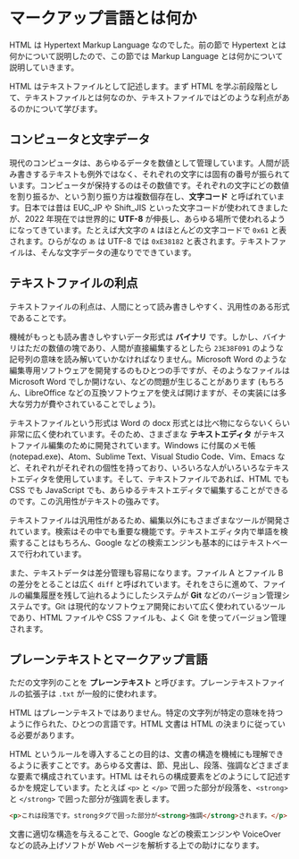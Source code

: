 # マークアップ言語とは何か

HTML は Hypertext Markup Language なのでした。前の節で Hypertext とは何かについて説明したので、この節では Markup Language とは何かについて説明していきます。

HTML はテキストファイルとして記述します。まず HTML を学ぶ前段階として、テキストファイルとは何なのか、テキストファイルではどのような利点があるのかについて学びます。

## コンピュータと文字データ

<!--TODO 文字コードと文字符号化体系がめっちゃ怪しいので書き直す-->
<!-- TODO ASCIIについて書く -->

現代のコンピュータは、あらゆるデータを数値として管理しています。人間が読み書きするテキストも例外ではなく、それぞれの文字には固有の番号が振られています。コンピュータが保持するのはその数値です。それぞれの文字にどの数値を割り振るか、という割り振り方は複数個存在し、**文字コード** と呼ばれています。日本では昔は EUC_JP や Shift_JIS といった文字コードが使われてきましたが、2022 年現在では世界的に **UTF-8** が伸長し、あらゆる場所で使われるようになってきています。たとえば大文字の `A` はほとんどの文字コードで `0x61` と表されます。ひらがなの `あ` は UTF-8 では `0xE38182` と表されます。テキストファイルは、そんな文字データの連なりでできています。

## テキストファイルの利点

テキストファイルの利点は、人間にとって読み書きしやすく、汎用性のある形式であることです。

機械がもっとも読み書きしやすいデータ形式は **バイナリ** です。しかし、バイナリはただの数値の塊であり、人間が直接編集するとしたら `23E38F091` のような記号列の意味を読み解いていかなければなりません。Microsoft Word のような編集専用ソフトウェアを開発するのもひとつの手ですが、そのようなファイルは Microsoft Word でしか開けない、などの問題が生じることがあります (もちろん、LibreOffice などの互換ソフトウェアを使えば開けますが、その実装には多大な労力が費やされていることでしょう)。

テキストファイルという形式は Word の docx 形式とは比べ物にならないくらい非常に広く使われています。そのため、さまざまな **テキストエディタ** がテキストファイル編集のために開発されています。Windows に付属のメモ帳 (notepad.exe)、Atom、Sublime Text、Visual Studio Code、Vim、Emacs など、それぞれがそれぞれの個性を持っており、いろいろな人がいろいろなテキストエディタを使用しています。そして、テキストファイルであれば、HTML でも CSS でも JavaScript でも、あらゆるテキストエディタで編集することができるのです。この汎用性がテキストの強みです。

テキストファイルは汎用性があるため、編集以外にもさまざまなツールが開発されています。検索はその中でも重要な機能です。テキストエディタ内で単語を検索することはもちろん、Google などの検索エンジンも基本的にはテキストベースで行われています。

また、テキストデータは差分管理も容易になります。ファイル A とファイル B の差分をとることは広く `diff` と呼ばれています。それをさらに進めて、ファイルの編集履歴を残して辿れるようにしたシステムが **Git** などのバージョン管理システムです。Git は現代的なソフトウェア開発において広く使われているツールであり、HTML ファイルや CSS ファイルも、よく Git を使ってバージョン管理されます。

## プレーンテキストとマークアップ言語

ただの文字列のことを **プレーンテキスト** と呼びます。プレーンテキストファイルの拡張子は `.txt` が一般的に使われます。

HTML はプレーンテキストではありません。特定の文字列が特定の意味を持つように作られた、ひとつの言語です。HTML 文書は HTML の決まりに従っている必要があります。

HTML というルールを導入することの目的は、文書の構造を機械にも理解できるように表すことです。あらゆる文書は、節、見出し、段落、強調などさまざまな要素で構成されています。HTML はそれらの構成要素をどのようにして記述するかを規定しています。たとえば `<p>` と `</p>` で囲った部分が段落を、`<strong>` と `</strong>` で囲った部分が強調を表します。

```html
<p>これは段落です。strongタグで囲った部分が<strong>強調</strong>されます。</p>
```

<!-- TODO なんか弱い もっとわかりやすくなりたい -->

文書に適切な構造を与えることで、Google などの検索エンジンや VoiceOver などの読み上げソフトが Web ページを解析する上での助けになります。
